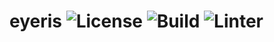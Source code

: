 # eyeris ![License](https://badgen.net/static/license/MIT/blue?icon=github) ![Build](https://github.com/shawntschwartz/eyeris/actions/workflows/build.yml/badge.svg) ![Linter](https://github.com/shawntschwartz/eyeris/actions/workflows/linter.yml/badge.svg)
